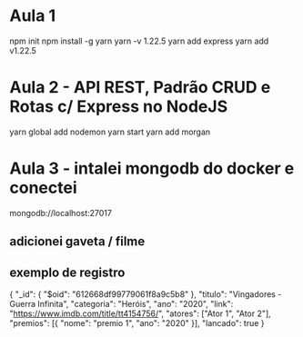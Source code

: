 # Aula 1
npm init
npm install -g yarn
yarn -v
1.22.5
yarn add express
yarn add v1.22.5

# Aula 2 - API REST, Padrão CRUD e Rotas c/ Express no NodeJS
yarn global add nodemon
yarn start
yarn add morgan

# Aula 3 - intalei mongodb do docker e conectei
mongodb://localhost:27017

## adicionei gaveta / filme
## exemplo de registro
{
    "_id": {
        "$oid": "612668df99779061f8a9c5b8"
    },
    "titulo": "Vingadores - Guerra Infinita",
    "categoria": "Heróis",
    "ano": "2020",
    "link": "https://www.imdb.com/title/tt4154756/",
    "atores": ["Ator 1", "Ator 2"],
    "premios": [{
      "nome": "premio 1",
      "ano": "2020"
    }],
    "lancado": true
    }